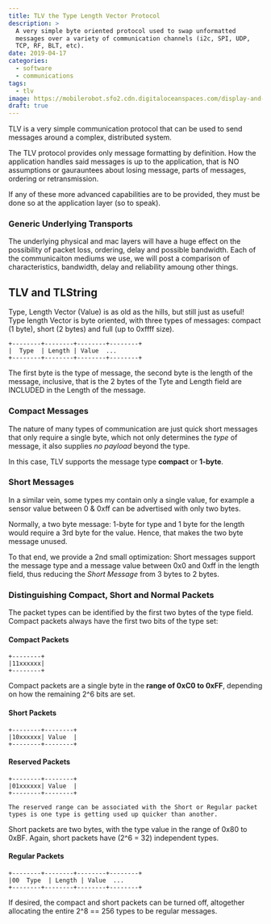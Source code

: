 ```yaml
---
title: TLV the Type Length Vector Protocol
description: >
  A very simple byte oriented protocol used to swap unformatted
  messages over a variety of communication channels (i2c, SPI, UDP,
  TCP, RF, BLT, etc).
date: 2019-04-17
categories:
  - software
  - communications
tags:
  - tlv
image: https://mobilerobot.sfo2.cdn.digitaloceanspaces.com/display-and-motors.jpg
draft: true
---
```


TLV is a very simple communication protocol that can be used to send
messages around a complex, distributed system.  
<!--more-->

The TLV protocol provides only message formatting by definition.  How
the application handles said messages is up to the application, that
is NO assumptions or gaurauntees about losing message, parts of
messages, ordering or retransmission.

If any of these more advanced capabilities are to be provided, they
must be done so at the application layer (so to speak).

### Generic Underlying Transports

The underlying physical and mac layers will have a huge effect on the
possibility of packet loss, ordering, delay and possible bandwidth.
Each of the communicaiton mediums we use, we will post a comparison of
characteristics, bandwidth, delay and reliability amoung other
things. 

## TLV and TLString

Type, Length Vector (Value) is as old as the hills, but still just as
useful!  Type length Vector is byte oriented, with three types of
messages: compact (1 byte), short (2 bytes) and full (up to 0xffff
size). 

```
+--------+--------+--------+--------+
|  Type  | Length | Value  ...
+--------+--------+--------+--------+
```

The first byte is the type of message, the second byte is the length
of the message, inclusive, that is the 2 bytes of the Tyte and Length
field are INCLUDED in the Length of the message.

### Compact Messages

The nature of many types of communication are just quick short
messages that only require a single byte, which not only determines
the _type_ of message, it also supplies _no payload_ beyond the type. 

In this case, TLV supports the message type **compact** or
**1-byte**.

### Short Messages

In a similar vein, some types my contain only a single value, for
example a sensor value between 0 & 0xff can be advertised with only
two bytes.  

Normally, a two byte message: 1-byte for type and 1 byte for the
length would require a 3rd byte for the value.  Hence, that makes the
two byte message unused.

To that end, we provide a 2nd small optimization: Short messages
support the message type and a message value between 0x0 and 0xff in
the length field, thus reducing the *Short Message* from 3 bytes to 2
bytes. 

### Distinguishing Compact, Short and Normal Packets

The packet types can be identified by the first two bytes of the type
field.  Compact packets always have the first two bits of the type
set:

#### Compact Packets

```
+--------+
|11xxxxxx|
+--------+
```

Compact packets are a single byte in the **range of 0xC0 to 0xFF**,
depending on how the remaining 2^6 bits are set.

#### Short Packets

```
+--------+--------+
|10xxxxxx| Value  |
+--------+--------+
```

#### Reserved Packets

```
+--------+--------+
|01xxxxxx| Value  |
+--------+--------+

The reserved range can be associated with the Short or Regular packet
types is one type is getting used up quicker than another.

```

Short packets are two bytes, with the type value in the range of 0x80
to 0xBF.  Again, short packets have (2^6 = 32)  independent types.

#### Regular Packets

```
+--------+--------+--------+--------+
|00  Type  | Length | Value  ...
+--------+--------+--------+--------+
```

If desired, the compact and short packets can be turned off,
altogether allocating the entire 2^8 == 256 types to be regular
messages.

